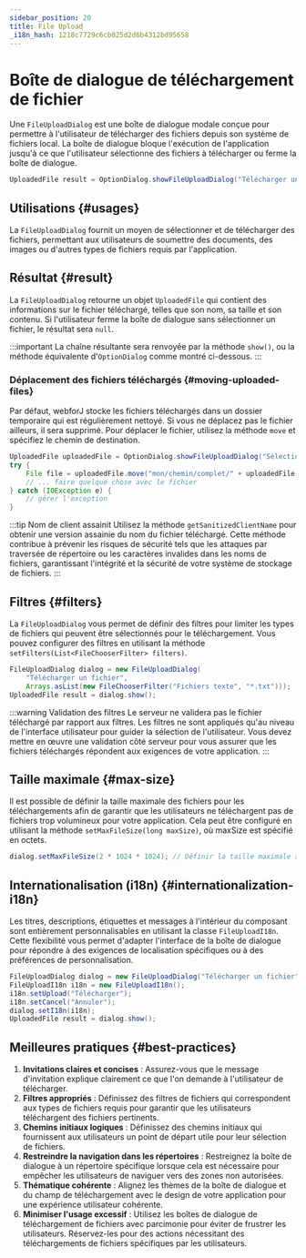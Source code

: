```yaml
---
sidebar_position: 20
title: File Upload
_i18n_hash: 1218c7729c6cb025d2d6b4312bd95658
---
```

# Boîte de dialogue de téléchargement de fichier

<DocChip chip='shadow' />
<DocChip chip='since' label='24.02' />
<JavadocLink type="foundation" location="com/webforj/component/optiondialog/FileUploadDialog" top='true'/>

Une `FileUploadDialog` est une boîte de dialogue modale conçue pour permettre à l'utilisateur de télécharger des fichiers depuis son système de fichiers local. La boîte de dialogue bloque l'exécution de l'application jusqu'à ce que l'utilisateur sélectionne des fichiers à télécharger ou ferme la boîte de dialogue.

```java
UploadedFile result = OptionDialog.showFileUploadDialog("Télécharger un fichier");
```

## Utilisations {#usages}

La `FileUploadDialog` fournit un moyen de sélectionner et de télécharger des fichiers, permettant aux utilisateurs de soumettre des documents, des images ou d'autres types de fichiers requis par l'application.

## Résultat {#result}

La `FileUploadDialog` retourne un objet `UploadedFile` qui contient des informations sur le fichier téléchargé, telles que son nom, sa taille et son contenu. Si l'utilisateur ferme la boîte de dialogue sans sélectionner un fichier, le résultat sera `null`.

:::important
La chaîne résultante sera renvoyée par la méthode `show()`, ou la méthode équivalente d'`OptionDialog` comme montré ci-dessous. 
:::

<ComponentDemo 
path='/webforj/fileuploaddialogbasic?' 
javaE='https://raw.githubusercontent.com/webforj/webforj-documentation/refs/heads/main/src/main/java/com/webforj/samples/views/optiondialog/fileupload/FileUploadDialogBasicView.java'
height = '400px'
/>

### Déplacement des fichiers téléchargés {#moving-uploaded-files}

Par défaut, webforJ stocke les fichiers téléchargés dans un dossier temporaire qui est régulièrement nettoyé. Si vous ne déplacez pas le fichier ailleurs, il sera supprimé. Pour déplacer le fichier, utilisez la méthode `move` et spécifiez le chemin de destination.

```java showLineNumbers
UploadedFile uploadedFile = OptionDialog.showFileUploadDialog("Sélectionner un fichier à télécharger");
try {
    File file = uploadedFile.move("mon/chemin/complet/" + uploadedFile.getSanitizedClientName());
    // ... faire quelque chose avec le fichier
} catch (IOException e) {
    // gérer l'exception
}
```
:::tip Nom de client assainit
Utilisez la méthode `getSanitizedClientName` pour obtenir une version assainie du nom du fichier téléchargé. Cette méthode contribue à prévenir les risques de sécurité tels que les attaques par traversée de répertoire ou les caractères invalides dans les noms de fichiers, garantissant l'intégrité et la sécurité de votre système de stockage de fichiers.
:::

## Filtres {#filters}

La `FileUploadDialog` vous permet de définir des filtres pour limiter les types de fichiers qui peuvent être sélectionnés pour le téléchargement. Vous pouvez configurer des filtres en utilisant la méthode `setFilters(List<FileChooserFilter> filters)`.

```java showLineNumbers
FileUploadDialog dialog = new FileUploadDialog(
    "Télécharger un fichier", 
    Arrays.asList(new FileChooserFilter("Fichiers texte", "*.txt")));
UploadedFile result = dialog.show();
```

:::warning Validation des filtres
Le serveur ne validera pas le fichier téléchargé par rapport aux filtres. Les filtres ne sont appliqués qu'au niveau de l'interface utilisateur pour guider la sélection de l'utilisateur. Vous devez mettre en œuvre une validation côté serveur pour vous assurer que les fichiers téléchargés répondent aux exigences de votre application.
:::

## Taille maximale {#max-size}

Il est possible de définir la taille maximale des fichiers pour les téléchargements afin de garantir que les utilisateurs ne téléchargent pas de fichiers trop volumineux pour votre application. Cela peut être configuré en utilisant la méthode `setMaxFileSize(long maxSize)`, où maxSize est spécifié en octets.

```java
dialog.setMaxFileSize(2 * 1024 * 1024); // Définir la taille maximale à 2 Mo
```

## Internationalisation (i18n) {#internationalization-i18n}

Les titres, descriptions, étiquettes et messages à l'intérieur du composant sont entièrement personnalisables en utilisant la classe `FileUploadI18n`. Cette flexibilité vous permet d'adapter l'interface de la boîte de dialogue pour répondre à des exigences de localisation spécifiques ou à des préférences de personnalisation.

```java showLineNumbers
FileUploadDialog dialog = new FileUploadDialog("Télécharger un fichier");
FileUploadI18n i18n = new FileUploadI18n();
i18n.setUpload("Télécharger");
i18n.setCancel("Annuler");
dialog.setI18n(i18n);
UploadedFile result = dialog.show();
```

## Meilleures pratiques {#best-practices}

1. **Invitations claires et concises** : Assurez-vous que le message d'invitation explique clairement ce que l'on demande à l'utilisateur de télécharger.
2. **Filtres appropriés** : Définissez des filtres de fichiers qui correspondent aux types de fichiers requis pour garantir que les utilisateurs téléchargent des fichiers pertinents.
3. **Chemins initiaux logiques** : Définissez des chemins initiaux qui fournissent aux utilisateurs un point de départ utile pour leur sélection de fichiers.
4. **Restreindre la navigation dans les répertoires** : Restreignez la boîte de dialogue à un répertoire spécifique lorsque cela est nécessaire pour empêcher les utilisateurs de naviguer vers des zones non autorisées.
5. **Thématique cohérente** : Alignez les thèmes de la boîte de dialogue et du champ de téléchargement avec le design de votre application pour une expérience utilisateur cohérente.
6. **Minimiser l'usage excessif** : Utilisez les boîtes de dialogue de téléchargement de fichiers avec parcimonie pour éviter de frustrer les utilisateurs. Réservez-les pour des actions nécessitant des téléchargements de fichiers spécifiques par les utilisateurs.
